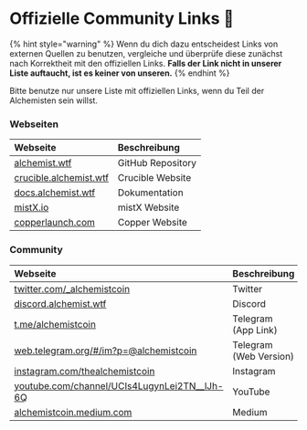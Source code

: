 # Offizielle Community Links 🔗

{% hint style="warning" %}
Wenn du dich dazu entscheidest Links von externen Quellen zu benutzen, vergleiche und überprüfe diese zunächst nach Korrektheit mit den offiziellen Links. **Falls der Link nicht in unserer Liste auftaucht, ist es keiner von unseren.**
{% endhint %}

Bitte benutze nur unsere Liste mit offiziellen Links, wenn du Teil der Alchemisten sein willst.

### Webseiten

| Webseite | Beschreibung |
| :--- | :--- |
| [alchemist.wtf](http://alchemist.wtf) | GitHub Repository |
| [crucible.alchemist.wtf](https://crucible.alchemist.wtf/) | Crucible Website |
| [docs.alchemist.wtf](https://docs.alchemist.wtf) | Dokumentation |
| [mistX.io](https://mistx.io/) | mistX Website |
| [copperlaunch.com](https://copperlaunch.com/) | Copper Website |

### Community

| Webseite | Beschreibung |
| :--- | :--- |
| [twitter.com/\_alchemistcoin](https://twitter.com/_alchemistcoin) | Twitter |
| [discord.alchemist.wtf](http://discord.alchemist.wtf) | Discord |
| [t.me/alchemistcoin](https://t.me/alchemistcoin) | Telegram \(App Link\) |
| [web.telegram.org/\#/im?p=@alchemistcoin](https://web.telegram.org/#/im?p=@alchemistcoin) | Telegram \(Web Version\) |
| [instagram.com/thealchemistcoin](https://www.instagram.com/thealchemistcoin/) | Instagram |
| [youtube.com/channel/UCIs4LugynLei2TN\_\_lJh-6Q](https://www.youtube.com/channel/UCIs4LugynLei2TN__lJh-6Q) | YouTube |
| [alchemistcoin.medium.com](https://alchemistcoin.medium.com/) | Medium |



